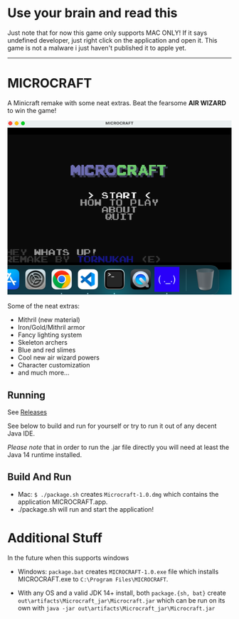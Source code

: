 # Use your brain and read this
Just note that for now this game only supports MAC ONLY! If it says undefined developer, just right click on the application and open it. This game is not a malware i just haven't published it to apple yet.
___

# MICROCRAFT
A Minicraft remake with some neat extras. Beat the fearsome **AIR WIZARD** to win the game!

![screenshot](HAHAHAHAHHAHAHAAHAHA.png)

Some of the neat extras:
- Mithril (new material)
- Iron/Gold/Mithril armor
- Fancy lighting system
- Skeleton archers
- Blue and red slimes
- Cool new air wizard powers
- Character customization
- and much more...

## Running
See [Releases](https://github.com/Tornukah/TornukahCraft-JAVA/releases/tag/java)

See below to build and run for yourself or try to run it out of any decent Java IDE.

*Please note* that in order to run the .jar file directly you will need at least the Java 14 runtime installed. 

## Build And Run
- Mac: `$ ./package.sh` creates `Microcraft-1.0.dmg` which contains the application MICROCRAFT.app.
- ./package.sh will run and start the application!

# Additional Stuff
In the future when this supports windows
- Windows: `package.bat` creates `MICROCRAFT-1.0.exe` file which installs MICROCRAFT.exe to `C:\Program Files\MICROCRAFT`.

- With any OS and a valid JDK 14+ install, both `package.{sh, bat}` create `out\artifacts\Microcraft_jar\Microcraft.jar` which can be run on its own with `java -jar out\artifacts\Microcraft_jar\Microcraft.jar`

